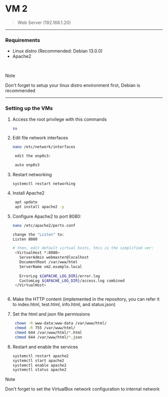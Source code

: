 # VM 2
> Web Server (192.168.1.20)

---
### Requirements
- Linux distro (Recommended: Debian 13.0.0)
- Apache2

</br>

> [!NOTE]
> Don't forget to setup your linux distro environment first, Debian is recommended
---

### Setting up the VMs
1. Access the root privilege with this commands
   ```bash
   su
   ```

2. Edit file network interfaces
   ```bash
   nano /etc/network/interfaces

    edit the enp0s3:
   
    auto enp0s3
   ```
3. Restart networking
   ```
   systemctl restart networking
   ```
4. Install Apache2
   ```bash
    apt update
    apt install apache2 -y
   ```
5. Configure Apache2 to port 8080:
   ```bash
   nano /etc/apache2/ports.conf

   change the "Listen" to:
   Listen 8080

   # then, edit default virtual hosts, this is the simplified ver:
    <VirtualHost *:8080>
      ServerAdmin webmaster@localhost
      DocumentRoot /var/www/html
      ServerName vm2.example.local
      
      ErrorLog ${APACHE_LOG_DIR}/error.log
      CustomLog ${APACHE_LOG_DIR}/access.log combined
    </VirtualHost>
   
   
   
   ```
6. Make the HTTP content (implemented in the repository, you can refer it to index.html, test.html, info.html, and status.json)

7. Set the html and json file permissions
   ```bash
    chown -R www-data:www-data /var/www/html/
    chmod -R 755 /var/www/html/
    chmod 644 /var/www/html/*.html
    chmod 644 /var/www/html/*.json
   ```
   
8. Restart and enable the services
      ```bash
      systemctl restart apache2
      systemctl start apache2
      systemctl enable apache2
      systemctl status apache2
      ```

> [!NOTE]
> Don't forget to set the VirtualBox network configuration to internal network
